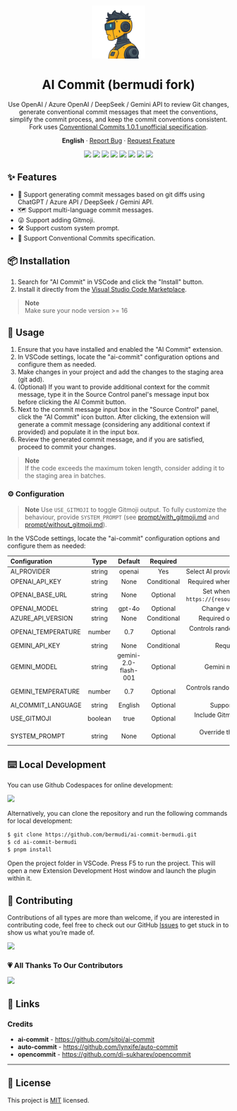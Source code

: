 <a name="readme-top"></a>

<div align="center">

<img height="120" src="https://github.com/bermudi/ai-commit-bermudi/blob/main/images/logo.png?raw=true">

<h1>AI Commit (bermudi fork)</h1>

Use OpenAI / Azure OpenAI / DeepSeek / Gemini API to review Git changes, generate conventional commit messages that meet the conventions, simplify the commit process, and keep the commit conventions consistent. Fork uses [Conventional Commits 1.0.1 unofficial specification](https://github.com/bermudi/conventional-commits-unofficial).

**English** · [Report Bug][github-issues-link] · [Request Feature][github-issues-link]

<!-- SHIELD GROUP -->

[![][github-contributors-shield]][github-contributors-link]
[![][github-forks-shield]][github-forks-link]
[![][github-stars-shield]][github-stars-link]
[![][github-issues-shield]][github-issues-link]
[![][vscode-marketplace-shield]][vscode-marketplace-link]
[![][total-installs-shield]][total-installs-link]
[![][avarage-rating-shield]][avarage-rating-link]
[![][github-license-shield]][github-license-link]


</div>

## ✨ Features

- 🤯 Support generating commit messages based on git diffs using ChatGPT / Azure API / DeepSeek / Gemini API.
- 🗺️ Support multi-language commit messages.
- 😜 Support adding Gitmoji.
- 🛠️ Support custom system prompt.
- 📝 Support Conventional Commits specification.

## 📦 Installation

1. Search for "AI Commit" in VSCode and click the "Install" button.
2. Install it directly from the [Visual Studio Code Marketplace](https://marketplace.visualstudio.com/items?itemName=Sitoi.ai-commit).

> **Note**\
> Make sure your node version >= 16

## 🤯 Usage

1. Ensure that you have installed and enabled the "AI Commit" extension.
2. In VSCode settings, locate the "ai-commit" configuration options and configure them as needed.
3. Make changes in your project and add the changes to the staging area (git add).
4. (Optional) If you want to provide additional context for the commit message, type it in the Source Control panel's message input box before clicking the AI Commit button.
5. Next to the commit message input box in the "Source Control" panel, click the "AI Commit" icon button. After clicking, the extension will generate a commit message (considering any additional context if provided) and populate it in the input box.
6. Review the generated commit message, and if you are satisfied, proceed to commit your changes.

> **Note**\
> If the code exceeds the maximum token length, consider adding it to the staging area in batches.

### ⚙️ Configuration

> **Note** Use `USE_GITMOJI` to toggle Gitmoji output. To fully customize the behaviour, provide `SYSTEM_PROMPT` (see [prompt/with_gitmoji.md](./prompt/with_gitmoji.md) and [prompt/without_gitmoji.md](./prompt/without_gitmoji.md)).

In the VSCode settings, locate the "ai-commit" configuration options and configure them as needed:

| Configuration      |  Type  |       Default        |  Required   |                                                       Notes                                                        |
| :----------------- | :----: | :------------------: | :---------: | :----------------------------------------------------------------------------------------------------------------: |
| AI_PROVIDER        | string |        openai        |     Yes      |                          Select AI provider: `openai` or `gemini`. Azure OpenAI also uses `openai`.                 |
| OPENAI_API_KEY     | string |         None         | Conditional |        Required when `AI_PROVIDER` is `openai` (OpenAI or Azure). [Get a key](https://platform.openai.com/account/api-keys).        |
| OPENAI_BASE_URL    | string |         None         |  Optional   |           Set when using Azure OpenAI or a custom endpoint, e.g. `https://{resource}.openai.azure.com/openai/deployments/{model}`.  |
| OPENAI_MODEL       | string |        gpt-4o        |  Optional   |               Change via the `Show Available OpenAI Models` command.                                               |
| AZURE_API_VERSION  | string |         None         | Conditional |                          Required only when `OPENAI_BASE_URL` targets Azure OpenAI.                                 |
| OPENAI_TEMPERATURE | number |         0.7          |  Optional   |      Controls randomness (0-2). Lower values are more deterministic; higher values are more creative.              |
| GEMINI_API_KEY     | string |         None         | Conditional |         Required when `AI_PROVIDER` is `gemini`. [Get a key](https://makersuite.google.com/app/apikey).             |
| GEMINI_MODEL       | string | gemini-2.0-flash-001 |  Optional   |                       Gemini model selection is currently configuration-only.                                      |
| GEMINI_TEMPERATURE | number |         0.7          |  Optional   | Controls randomness (0-2). Lower values are more focused; higher values are more creative.                         |
| AI_COMMIT_LANGUAGE | string |        English       |  Optional   |                         Supports 19 languages (see setting for the full list).                                     |
| USE_GITMOJI        | boolean|         true         |  Optional   |                         Include Gitmoji in generated commit messages. Set to `false` to disable.                   |
| SYSTEM_PROMPT      | string |         None         |  Optional   |                    Override the default prompt; leave blank to use the built-in template.                          |

## ⌨️ Local Development

You can use Github Codespaces for online development:

[![][github-codespace-shield]][github-codespace-link]

Alternatively, you can clone the repository and run the following commands for local development:

```bash
$ git clone https://github.com/bermudi/ai-commit-bermudi.git
$ cd ai-commit-bermudi
$ pnpm install
```

Open the project folder in VSCode. Press F5 to run the project. This will open a new Extension Development Host window and launch the plugin within it.

## 🤝 Contributing

Contributions of all types are more than welcome, if you are interested in contributing code, feel free to check out our GitHub [Issues][github-issues-link] to get stuck in to show us what you’re made of.

[![][pr-welcome-shield]][pr-welcome-link]

### 💗 All Thanks To Our Contributors

[![][github-contrib-shield]][github-contrib-link]

## 🔗 Links

### Credits

- **ai-commit** - <https://github.com/sitoi/ai-commit>
- **auto-commit** - <https://github.com/lynxife/auto-commit>
- **opencommit** - <https://github.com/di-sukharev/opencommit>

---

## 📝 License

This project is [MIT](./LICENSE) licensed.

<!-- LINK GROUP -->

[github-codespace-link]: https://codespaces.new/bermudi/ai-commit-bermudi
[github-codespace-shield]: https://github.com/bermudi/ai-commit-bermudi/blob/main/images/codespaces.png?raw=true
[github-contributors-link]: https://github.com/bermudi/ai-commit-bermudi/graphs/contributors
[github-contributors-shield]: https://img.shields.io/github/contributors/bermudi/ai-commit-bermudi?color=c4f042&labelColor=black&style=flat-square
[github-forks-link]: https://github.com/bermudi/ai-commit-bermudi/network/members
[github-forks-shield]: https://img.shields.io/github/forks/bermudi/ai-commit-bermudi?color=8ae8ff&labelColor=black&style=flat-square
[github-issues-link]: https://github.com/bermudi/ai-commit-bermudi/issues
[github-issues-shield]: https://img.shields.io/github/issues/bermudi/ai-commit-bermudi?color=ff80eb&labelColor=black&style=flat-square
[github-license-link]: https://github.com/bermudi/ai-commit-bermudi/blob/main/LICENSE
[github-license-shield]: https://img.shields.io/github/license/bermudi/ai-commit-bermudi?color=white&labelColor=black&style=flat-square
[github-stars-link]: https://github.com/bermudi/ai-commit-bermudi/network/stargazers
[github-stars-shield]: https://img.shields.io/github/stars/bermudi/ai-commit-bermudi?color=ffcb47&labelColor=black&style=flat-square
[pr-welcome-link]: https://github.com/bermudi/ai-commit-bermudi/pulls
[pr-welcome-shield]: https://img.shields.io/badge/🤯_pr_welcome-%E2%86%92-ffcb47?labelColor=black&style=for-the-badge
[github-contrib-link]: https://github.com/bermudi/ai-commit-bermudi/graphs/contributors
[github-contrib-shield]: https://contrib.rocks/image?repo=bermudi%2Fai-commit-bermudi
[vscode-marketplace-link]: https://marketplace.visualstudio.com/items?itemName=bermudi.ai-commit-bermudi
[vscode-marketplace-shield]: https://img.shields.io/vscode-marketplace/v/bermudi.ai-commit-bermudi.svg?label=vscode%20marketplace&color=blue&labelColor=black&style=flat-square
[total-installs-link]: https://marketplace.visualstudio.com/items?itemName=bermudi.ai-commit-bermudi
[total-installs-shield]: https://img.shields.io/vscode-marketplace/d/bermudi.ai-commit-bermudi.svg?&color=greeen&labelColor=black&style=flat-square
[avarage-rating-link]: https://marketplace.visualstudio.com/items?itemName=bermudi.ai-commit-bermudi
[avarage-rating-shield]: https://img.shields.io/vscode-marketplace/r/bermudi.ai-commit-bermudi.svg?&color=green&labelColor=black&style=flat-square
